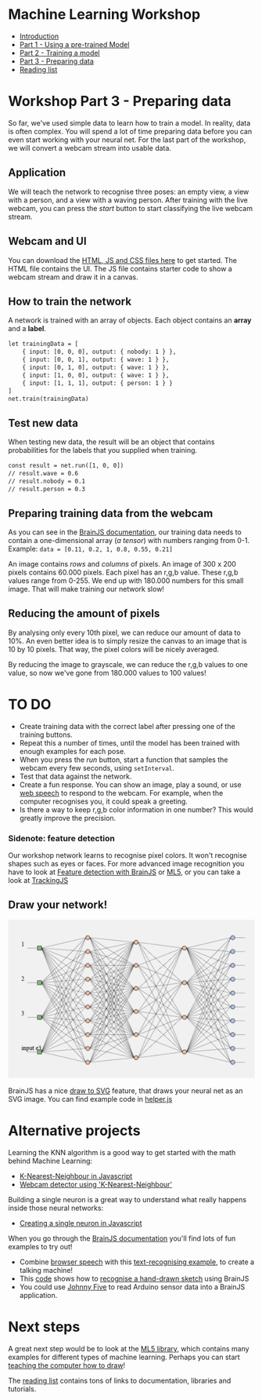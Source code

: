 # Machine Learning Workshop

- [Introduction](./introduction.md)
- [Part 1 - Using a pre-trained Model](./workshop1.md)
- [Part 2 - Training a model](./workshop2.md)
- [Part 3 - Preparing data](./workshop3.md)
- [Reading list](../README.md)

# Workshop Part 3 - Preparing data

So far, we've used simple data to learn how to train a model. In reality, data is often complex. You will spend a lot of time preparing data before you can even start working with your neural net. For the last part of the workshop, we will convert a webcam stream into usable data.

## Application

We will teach the network to recognise three poses: an empty view, a view with a person, and a view with a waving person. After training with the live webcam, you can press the *start* button to start classifying the live webcam stream. 

## Webcam and UI

You can download the <a href="https://github.com/HR-CMGT/TLE3-machine-learning/tree/master/workshop/files" target="_blank">HTML, JS and CSS files here</a> to get started. The HTML file contains the UI. The JS file contains starter code to show a webcam stream and draw it in a canvas. 

## How to train the network

A network is trained with an array of objects. Each object contains an **array** and a **label**.

```
let trainingData = [
    { input: [0, 0, 0], output: { nobody: 1 } },
    { input: [0, 0, 1], output: { wave: 1 } },
    { input: [0, 1, 0], output: { wave: 1 } },
    { input: [1, 0, 0], output: { wave: 1 } },
    { input: [1, 1, 1], output: { person: 1 } }
]
net.train(trainingData)
```

## Test new data

When testing new data, the result will be an object that contains probabilities for the labels that you supplied when training.

```
const result = net.run([1, 0, 0])
// result.wave = 0.6
// result.nobody = 0.1
// result.person = 0.3
```

## Preparing training data from the webcam

As you can see in the [BrainJS documentation](https://github.com/BrainJS/brain.js/blob/master/README.md#training), our training data needs to contain a one-dimensional array (*a tensor*) with numbers ranging from 0-1. Example: `data = [0.11, 0.2, 1, 0.8, 0.55, 0.21]`

An image contains *rows* and *columns* of pixels. An image of 300 x 200 pixels contains 60.000 pixels. Each pixel has an r,g,b value. These r,g,b values range from 0-255. We end up with 180.000 numbers for this small image. That will make training our network slow!

## Reducing the amount of pixels

By analysing only every 10th pixel, we can reduce our amount of data to 10%. An even better idea is to simply resize the canvas to an image that is 10 by 10 pixels. That way, the pixel colors will be nicely averaged.

By reducing the image to grayscale, we can reduce the r,g,b values to one value, so now we've gone from 180.000 values to 100 values! 

# TO DO

- Create training data with the correct label after pressing one of the training buttons.
- Repeat this a number of times, until the model has been trained with enough examples for each pose.
- When you press the *run* button, start a function that samples the webcam every few seconds, using `setInterval`.
- Test that data against the network.
- Create a fun response. You can show an image, play a sound, or use [web speech](https://developer.mozilla.org/en-US/docs/Web/API/Web_Speech_API)
 to respond to the webcam. For example, when the computer recognises you, it could speak a greeting.
- Is there a way to keep r,g,b color information in one number? This would greatly improve the precision.

### Sidenote: feature detection

Our workshop network learns to recognise pixel colors. It won't recognise shapes such as eyes or faces. For more advanced image recognition you have to look at [Feature detection with BrainJS](https://scrimba.com/c/c36zkcb) or [ML5](https://ml5js.org/docs/custom-classifier), or you can take a look at [TrackingJS](https://trackingjs.com)

## Draw your network!

![network](../images/network.png)

BrainJS has a nice [draw to SVG](https://github.com/BrainJS/brain.js/blob/master/README.md#toSVG) feature, that draws your neural net as an SVG image. You can find example code in [helper.js](./helper.js)

# Alternative projects

Learning the KNN algorithm is a good way to get started with the math behind Machine Learning:

- [K-Nearest-Neighbour in Javascript](https://github.com/NathanEpstein/KNear)
- [Webcam detector using 'K-Nearest-Neighbour'](https://github.com/KokoDoko/webcam-detectotron)

Building a single neuron is a great way to understand what really happens inside those neural networks:

- [Creating a single neuron in Javascript](https://youtu.be/o98qlvrcqiU)

When you go through the [BrainJS documentation](https://github.com/BrainJS/brain.js/blob/master/README.md) you'll find lots of fun examples to try out!

- Combine [browser speech](https://developer.mozilla.org/en-US/docs/Web/API/Web_Speech_API) with this [text-recognising example](https://github.com/bradtraversy/brainjs_examples), to create a talking machine!
- This [code](https://gist.github.com/mac2000/fc54e6d6bdcbfde28b03dc2a43611270) shows how to [recognise a hand-drawn sketch](https://output.jsbin.com/mofaduk) using BrainJS
- You could use [Johnny Five](http://johnny-five.io) to read Arduino sensor data into a BrainJS application.

# Next steps

A great next step would be to look at the [ML5 library](https://ml5js.org), which contains many examples for different types of machine learning. Perhaps you can start [teaching the computer how to draw](https://www.youtube.com/watch?v=pdaNttb7Mr8)!

The [reading list](../README.md) contains tons of links to documentation, libraries and tutorials.